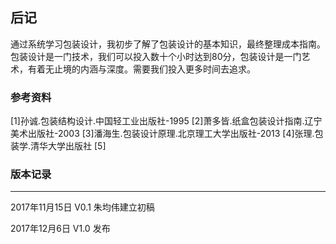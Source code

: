 ## 后记
通过系统学习包装设计，我初步了解了包装设计的基本知识，最终整理成本指南。包装设计是一门技术，我们可以投入数十个小时达到80分，包装设计是一门艺术，有着无止境的内涵与深度。需要我们投入更多时间去追求。



### 参考资料
[1]孙诚.包装结构设计.中国轻工业出版社-1995
[2]萧多皆.纸盒包装设计指南.辽宁美术出版社-2003
[3]潘海生.包装设计原理.北京理工大学出版社-2013
[4]张理.包装学.清华大学出版社
[5]




### 版本记录
----
2017年11月15日 V0.1 朱均伟建立初稿

2017年12月6日  V1.0 发布
